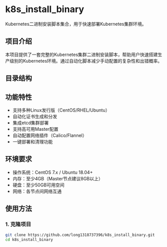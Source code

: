 # k8s_install_binary

Kubernetes二进制安装脚本集合，用于快速部署Kubernetes集群环境。

## 项目介绍

本项目提供了一套完整的Kubernetes集群二进制安装脚本，帮助用户快速搭建生产级别的Kubernetes环境。通过自动化脚本减少手动配置的复杂性和出错概率。

## 目录结构


## 功能特性

- 支持多种Linux发行版（CentOS/RHEL/Ubuntu）
- 自动化证书生成和分发
- 集成etcd集群部署
- 支持高可用Master配置
- 自动配置网络插件（Calico/Flannel）
- 一键部署和清理功能

## 环境要求

- 操作系统：CentOS 7.x / Ubuntu 18.04+
- 内存：至少4GB（Master节点建议8GB以上）
- 硬盘：至少50GB可用空间
- 网络：各节点间网络互通

## 使用方法

### 1. 克隆项目

```bash
git clone https://github.com/long1318737396/k8s_install_binary.git
cd k8s_install_binary
